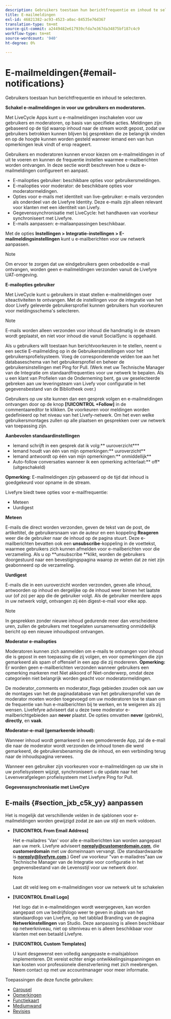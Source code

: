 ```yaml
---
description: Gebruikers toestaan hun berichtfrequentie en inhoud te selecteren.
title: E-mailmeldingen
exl-id: 46821382-ac93-4523-a0ac-84535e76d367
translation-type: tm+mt
source-git-commit: a2449482e617939cfda7e367da34875bf187c4c9
workflow-type: tm+mt
source-wordcount: '940'
ht-degree: 0%

---
```


# E-mailmeldingen{#email-notifications}

Gebruikers toestaan hun berichtfrequentie en inhoud te selecteren.

**Schakel e-mailmeldingen in voor uw gebruikers en moderatoren.**

Met LiveCycle Apps kunt u e-mailmeldingen inschakelen voor uw gebruikers en moderatoren, op basis van specifieke acties. Meldingen zijn gebaseerd op de tijd waarop inhoud naar de stream wordt gepost, zodat uw gebruikers betrokken kunnen blijven bij gesprekken die ze belangrijk vinden en op de hoogte kunnen worden gesteld wanneer iemand een van hun opmerkingen leuk vindt of erop reageert.

Gebruikers en moderatoren kunnen ervoor kiezen om e-mailmeldingen in of uit te voeren en kunnen de frequentie instellen waarmee e-mailberichten worden ontvangen. In deze sectie wordt beschreven hoe u deze e-mailmeldingen configureert en aanpast.

* E-mailopties gebruiker: beschikbare opties voor gebruikersmeldingen.
* E-mailopties voor moderator: de beschikbare opties voor moderatormeldingen.
* Opties voor e-mails met identiteit van live-gebruiker: e-mails verzonden als onderdeel van de Livefyre Identity. Deze e-mails zijn alleen relevant voor klanten met een identiteit van Livefy.
* Gegevenssynchronisatie met LiveCycle: het handhaven van voorkeur synchroniseert met Livefyre.
* E-mails aanpassen: e-mailaanpassingen beschikbaar.

Met de opties **Instellingen > Integratie-instellingen > E-mailmeldingsinstellingen** kunt u e-mailberichten voor uw netwerk aanpassen.

>[!NOTE]
>
>Om ervoor te zorgen dat uw eindgebruikers geen onbedoelde e-mail ontvangen, worden geen e-mailmeldingen verzonden vanuit de Livefyre UAT-omgeving.

**E-mailopties gebruiker**

Met LiveCycle kunt u gebruikers in staat stellen e-mailmeldingen over siteactiviteiten te ontvangen. Met de instellingen voor de integratie van het door Livefy geleverde gebruikersprofiel kunnen gebruikers hun voorkeuren voor meldingsschema&#39;s selecteren.

>[!NOTE]
>
>E-mails worden alleen verzonden voor inhoud die handmatig in de stream wordt geplaatst, en niet voor inhoud die vanuit SocialSync is opgehaald.

Als u gebruikers wilt toestaan hun berichtvoorkeuren in te stellen, neemt u een sectie E-mailmelding op in de Gebruikersinstellingen voor het gebruikersprofielsysteem. Voeg de corresponderende velden toe aan het databaseschema van het gebruikersprofiel en beheer de gebruikersinstellingen met Ping for Pull. (Werk met uw Technische Manager van de Integratie om standaardfrequenties voor uw netwerk te bepalen. Als u een klant van Profielen van de Onderneming bent, ga uw geselecteerde gebreken aan uw leveringsteam van Livefy voor configuratie in het gegevensbestand van de Bibliotheek over.)

Gebruikers op uw site kunnen dan een gesprek volgen en e-mailmeldingen ontvangen door op de knop **[!UICONTROL +Follow]** in de commentaareditor te klikken. De voorkeuren voor meldingen worden gedefinieerd op het niveau van het Livefy-netwerk. Om het even welke gebruikersmontages zullen op alle plaatsen en gesprekken over uw netwerk van toepassing zijn.

**Aanbevolen standaardinstellingen**

* Iemand schrijft in een gesprek dat ik volg:** uuroverzicht***
* Iemand houdt van één van mijn opmerkingen:** uuroverzicht**
* Iemand antwoordt op één van mijn opmerkingen:** onmiddellijk**
* Auto-follow conversaties wanneer ik een opmerking achterlaat:** off* (uitgeschakeld)

**Opmerking**: E-mailmeldingen zijn gebaseerd op de tijd dat inhoud is goedgekeurd voor opname in de stream.

Livefyre biedt twee opties voor e-mailfrequentie:

* Meteen
* Uurdigest

**Meteen**

E-mails die direct worden verzonden, geven de tekst van de post, de artikeltitel, de gebruikersnaam van de auteur en een koppeling **Reageren** weer die de gebruiker naar de inhoud op de pagina stuurt. Deze e-mailberichten bevatten ook een **unsubscribe**-koppeling in de voettekst, waarmee gebruikers zich kunnen afmelden voor e-mailberichten voor die verzameling. Als u op **unsubscribe **klikt, worden de gebruikers doorgestuurd naar een bevestigingspagina waarop ze weten dat ze niet zijn geabonneerd op de verzameling.

**Uurdigest**

E-mails die in een uuroverzicht worden verzonden, geven alle inhoud, antwoorden op inhoud en dergelijke op de inhoud weer binnen het laatste uur (of zo) per app die de gebruiker volgt. Als de gebruiker meerdere apps in uw netwerk volgt, ontvangen zij één digest-e-mail voor elke app.

>[!NOTE]
>
>In gesprekken zonder nieuwe inhoud gedurende meer dan verscheidene uren, zullen de gebruikers met toegelaten uursamenvatting onmiddellijk bericht op een nieuwe inhoudspost ontvangen.

**Moderator e-mailopties**

Moderatoren kunnen zich aanmelden om e-mails te ontvangen voor inhoud die is gepost in een toepassing die zij volgen, en voor opmerkingen die zijn gemarkeerd als spam of offensief in een app die zij modereren. **Opmerking:** Er worden geen e-mailberichten verzonden wanneer gebruikers een opmerking markeren met Niet akkoord of Niet-onderwerp, omdat deze categorieën niet belangrijk worden geacht voor moderatormeldingen.

De moderator_comments en moderator_flags gebieden zouden ook aan uw de montages van het de paginadatabase van het gebruikersprofiel van de moderator moeten worden toegevoegd om uw moderatoren toe te staan om de frequentie van hun e-mailberichten bij te werken, en te weigeren als zij wensen. Livefefyre adviseert dat u deze twee moderator e-mailberichtgebieden aan **never** plaatst. De opties omvatten **never** (gebrek), **directly**, en **vaak**.

**Moderator-e-mail (gemarkeerde inhoud):**

Wanneer inhoud wordt gemarkeerd in een gemodereerde App, zal de e-mail die naar de moderator wordt verzonden de inhoud tonen die werd gemarkeerd, de gebruikersbenaming die de inhoud, en een verbinding terug naar de inhoudspagina verwees.

Wanneer een gebruiker zijn voorkeuren voor e-mailmeldingen op uw site in uw profielsysteem wijzigt, synchroniseert u de update naar het Levenverafgelegen profielsysteem met Livefyre Ping for Pull.

**Gegevenssynchronisatie met LiveCyre**

## E-mails {#section_jxb_c5k_yy} aanpassen

Het is mogelijk dat verschillende velden in de sjablonen voor e-mailmeldingen worden gewijzigd zodat ze aan uw stijl en merk voldoen.

* **[!UICONTROL From Email Address]**

   Het e-mailadres &#39;Van&#39; voor alle e-mailberichten kan worden aangepast aan uw merk. Livefyre adviseert **noreply@customerdomain.com**, die **customerdomain** met uw domeinnaam vervangt. (De standaardwaarde is **noreply@livefyre.com**.) Geef uw voorkeur &quot;van e-mailadres&quot;aan uw Technische Manager van de Integratie voor configuratie in het gegevensbestand van de Levensstijl voor uw netwerk door.

   >[!NOTE]
   >
   >Laat dit veld leeg om e-mailmeldingen voor uw netwerk uit te schakelen

* **[!UICONTROL Email Logo]**

   Het logo dat in e-mailmeldingen wordt weergegeven, kan worden aangepast om uw bedrijfslogo weer te geven in plaats van het standaardlogo van Livefyre, op het tabblad Branding van de pagina **Netwerkinstellingen** van Studio. Deze aanpassing is alleen beschikbaar op netwerkniveau, niet op siteniveau en is alleen beschikbaar voor klanten met een betaald Livefyre.

* **[!UICONTROL Custom Templates]**

   U kunt desgewenst een volledig aangepaste e-mailsjabloon implementeren. Dit vereist echter enige ontwikkelingsinspanningen en kan kosten voor professionele dienstverlening met zich meebrengen. Neem contact op met uw accountmanager voor meer informatie.



Toepassingen die deze functie gebruiken:

* [Carousel](/help/using/c-about-apps/c-carousel-app/c-carousel-app.md#c_carousel_app)
* [Opmerkingen](/help/using/c-about-apps/c-comments/c-comments.md)
* [Functiekaart](/help/using/c-about-apps/c-feature-card-app/c-feature-card-app.md#c_feature_card_app)
* [Mediumwand](/help/using/c-about-apps/c-media-wall-app/c-media-wall-app.md#c_media_wall_app)
* [Revisies](/help/using/c-about-apps/c-reviews-app/c-reviews-app.md#c_reviews_app)

